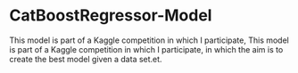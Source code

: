 # CatBoostRegressor-Model
This model is part of a Kaggle competition in which I participate, This model is part of a Kaggle competition in which I participate, in which the aim is to create the best model given a data set.et.

